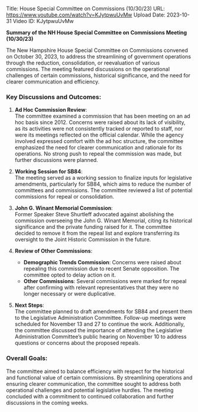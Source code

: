 Title: House Special Committee on Commissions (10/30/23)
URL: https://www.youtube.com/watch?v=KJytpwuUvMw
Upload Date: 2023-10-31
Video ID: KJytpwuUvMw

**Summary of the NH House Special Committee on Commissions Meeting (10/30/23)**

The New Hampshire House Special Committee on Commissions convened on October 30, 2023, to address the streamlining of government operations through the reduction, consolidation, or reevaluation of various commissions. The meeting featured discussions on the operational challenges of certain commissions, historical significance, and the need for clearer communication and efficiency.

### Key Discussions and Outcomes:

1. **Ad Hoc Commission Review**:  
   The committee examined a commission that has been meeting on an ad hoc basis since 2012. Concerns were raised about its lack of visibility, as its activities were not consistently tracked or reported to staff, nor were its meetings reflected on the official calendar. While the agency involved expressed comfort with the ad hoc structure, the committee emphasized the need for clearer communication and rationale for its operations. No strong push to repeal the commission was made, but further discussions were planned.

2. **Working Session for SB84**:  
   The meeting served as a working session to finalize inputs for legislative amendments, particularly for SB84, which aims to reduce the number of committees and commissions. The committee reviewed a list of potential commissions for repeal or consolidation.

3. **John G. Winant Memorial Commission**:  
   Former Speaker Steve Shurtleff advocated against abolishing the commission overseeing the John G. Winant Memorial, citing its historical significance and the private funding raised for it. The committee decided to remove it from the repeal list and explore transferring its oversight to the Joint Historic Commission in the future.

4. **Review of Other Commissions**:  
   - **Demographic Trends Commission**: Concerns were raised about repealing this commission due to recent Senate opposition. The committee opted to delay action on it.  
   - **Other Commissions**: Several commissions were marked for repeal after confirming with relevant representatives that they were no longer necessary or were duplicative.

5. **Next Steps**:  
   The committee planned to draft amendments for SB84 and present them to the Legislative Administration Committee. Follow-up meetings were scheduled for November 13 and 27 to continue the work. Additionally, the committee discussed the importance of attending the Legislative Administration Committee’s public hearing on November 10 to address questions or concerns about the proposed repeals.

### Overall Goals:  
The committee aimed to balance efficiency with respect for the historical and functional value of certain commissions. By streamlining operations and ensuring clearer communication, the committee sought to address both operational challenges and potential legislative hurdles. The meeting concluded with a commitment to continued collaboration and further discussions in the coming weeks.